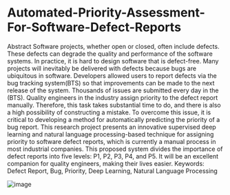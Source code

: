 # Automated-Priority-Assessment-For-Software-Defect-Reports
Abstract
Software projects, whether open or closed, often include defects. These defects can degrade the
quality and performance of the software systems. In practice, it is hard to design software that
is defect-free. Many projects will inevitably be delivered with defects because bugs are
ubiquitous in software. Developers allowed users to report defects via the bug tracking
system(BTS) so that improvements can be made to the next release of the system. Thousands of
issues are submitted every day in the (BTS). Quality engineers in the industry assign priority to
the defect report manually. Therefore, this task takes substantial time to do, and there is also a
high possibility of constructing a mistake. To overcome this issue, it is critical to developing a
method for automatically predicting the priority of a bug report.
This research project presents an innovative supervised deep learning and natural language
processing-based technique for assigning priority to software defect reports, which is currently
a manual process in most industrial companies. This proposed system divides the importance of
defect reports into five levels: P1, P2, P3, P4, and P5. It will be an excellent companion for
quality engineers, making their lives easier.
Keywords: Defect Report, Bug, Priority, Deep Learning, Natural Language Processing

![image](https://github.com/user-attachments/assets/290cae5c-f1cb-48cc-baf4-50b2d7b16ac2)
